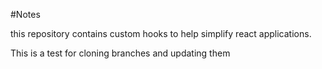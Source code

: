 #Notes

this repository contains custom hooks to help simplify react applications.

This is a test for cloning branches and updating them

